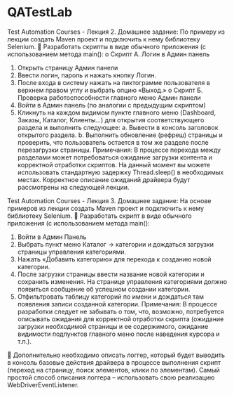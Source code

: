 # QATestLab
Test Automation Courses - Лекция 2. Домашнее задание:
По примеру из лекции создать Maven проект и подключить к нему библиотеку Selenium.
 Разработать скрипты в виде обычного приложения (с использованием метода main():
o Скрипт А. Логин в Админ панель
1. Открыть страницу Админ панели
2. Ввести логин, пароль и нажать кнопку Логин.
3. После входа в систему нажать на пиктограмме пользователя в верхнем
правом углу и выбрать опцию «Выход.»
o Скрипт Б. Проверка работоспособности главного меню Админ панели
1. Войти в Админ панель (по аналогии с предыдущим скриптом)
2. Кликнуть на каждом видимом пункте главного меню (Dashboard, Заказы,
Каталог, Клиенты…) для открытия соответствующего раздела и выполнить
следующее:
a. Вывести в консоль заголовок открытого раздела.
b. Выполнить обновление (рефреш) страницы и проверить, что
пользователь остается в том же разделе после перезагрузки
страницы.
Примечания: В процессе перехода между разделами может потребоваться ожидание загрузки
контента и корректной отработки скриптов. На данный момент вы можете использовать
стандартную задержку Thread.sleep() в необходимых местах. Корректное описание ожиданий
драйвера будут рассмотрены на следующей лекции.

Test Automation Courses - Лекция 3. Домашнее задание:
На основе примеров из лекции создать Maven проект и подключить к нему библиотеку
Selenium.
 Разработать скрипт в виде обычного приложения (с использованием метода main():
1. Войти в Админ Панель
2. Выбрать пункт меню Каталог -> категории и дождаться загрузки страницы управления
категориями.
3. Нажать «Добавить категорию» для перехода к созданию новой категории.
4. После загрузки страницы ввести название новой категории и сохранить изменения. На
странице управления категориями должно появиться сообщение об успешном
создании категории.
5. Отфильтровать таблицу категорий по имени и дождаться там появления записи
созданной категории.
Примечания: В процессе разработки следует не забывать о том, что, возможно, потребуется
описывать ожидания для корректной отработки скрипта (ожидание загрузки необходимой
страницы и ее содержимого, ожидание видимости подпунктов главного меню после наведения
курсора и т.п.).

 Дополнительно необходимо описать логгер, который будет выводить в консоль базовые
действия драйвера в процессе выполнения скрипт (переход на страницу, поиск элементов,
клики по элементам). Самый простой способ описания логгера – использовать свою
реализацию WebDriverEventListener.
